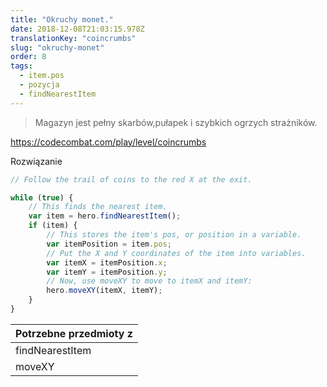 ```yaml
---
title: "Okruchy monet."
date: 2018-12-08T21:03:15.978Z
translationKey: "coincrumbs"
slug: "okruchy-monet"
order: 8
tags:
  - item.pos
  - pozycja
  - findNearestItem
---
```


> Magazyn jest pełny skarbów,pułapek i szybkich ogrzych strażników.

https://codecombat.com/play/level/coincrumbs

Rozwiązanie

```javascript
// Follow the trail of coins to the red X at the exit.

while (true) {
    // This finds the nearest item.
    var item = hero.findNearestItem();
    if (item) {
        // This stores the item's pos, or position in a variable.
        var itemPosition = item.pos;
        // Put the X and Y coordinates of the item into variables.
        var itemX = itemPosition.x;
        var itemY = itemPosition.y;
        // Now, use moveXY to move to itemX and itemY:
        hero.moveXY(itemX, itemY);
    }
}

```

Potrzebne przedmioty z |
--- |
findNearestItem |
moveXY |


